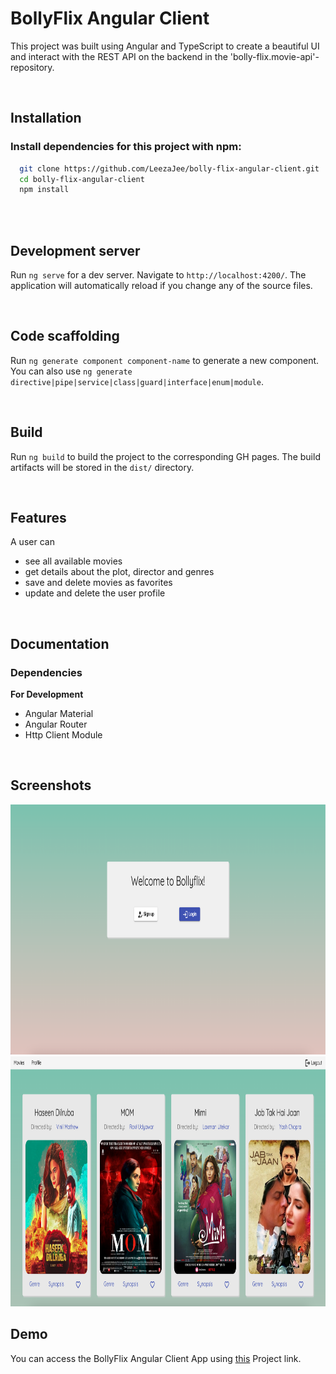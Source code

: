 # BollyFlix Angular Client

This project was built using Angular and TypeScript to create a beautiful UI and interact with the REST API on the backend in the 'bolly-flix.movie-api'-repository.

<br>

## Installation

### Install dependencies for this project with npm:

```bash
  git clone https://github.com/LeezaJee/bolly-flix-angular-client.git
  cd bolly-flix-angular-client
  npm install
  
```

<br>

## Development server

Run `ng serve` for a dev server. Navigate to `http://localhost:4200/`. The application will automatically reload if you change any of the source files.

<br>

## Code scaffolding

Run `ng generate component component-name` to generate a new component. You can also use `ng generate directive|pipe|service|class|guard|interface|enum|module`.

<br>

## Build

Run `ng build` to build the project to the corresponding GH pages. The build artifacts will be stored in the `dist/` directory.

<br>

## Features

A user can 
- see all available movies
- get details about the plot, director and genres
- save and delete movies as favorites
- update and delete the user profile

<br>

## Documentation

### Dependencies
**For Development**
- Angular Material
- Angular Router
- Http Client Module

<br>

## Screenshots

<img src="src/assets/bollyflix-client.png" height="400" width="800" >
<img src="src/assets/bollyflix-client2.png" height="400" width="800" >

<br>

## Demo

You can access the BollyFlix Angular Client App using [this]( https://LeezaJee.github.io/bolly-flix-angular-client/) Project link.

